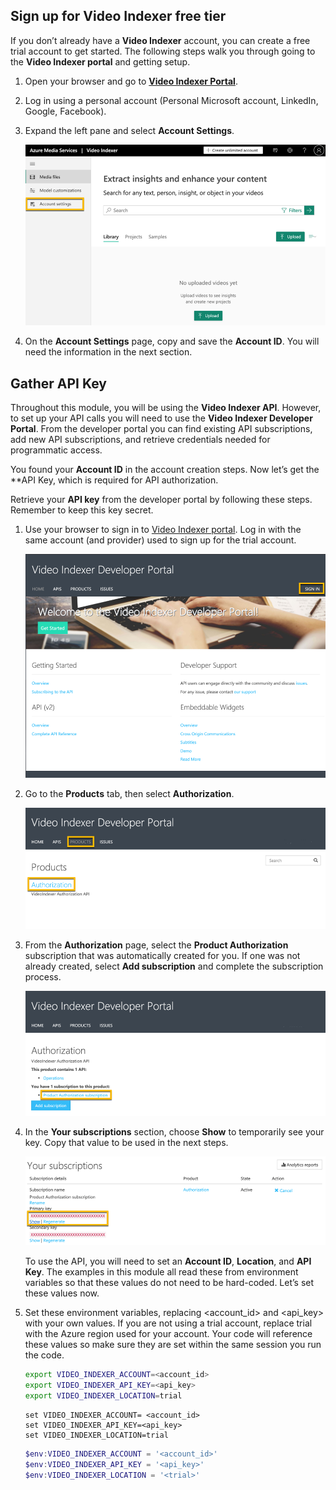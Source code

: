 ## Sign up for Video Indexer free tier

If you don’t already have a **Video Indexer** account, you can create a free trial account to get started. The following steps walk you through going to the **Video Indexer portal** and getting setup.

1. Open your browser and go to [**Video Indexer Portal**](https://www.videoindexer.ai/).
1. Log in using a personal account (Personal Microsoft account, LinkedIn, Google, Facebook).
1. Expand the left pane and select **Account Settings**.

    ![Screen shot highlight the “Account settings” option on the Video Indexer Portal.](media/video-indexer-portal-account-settings-ssm.png)

1. On the **Account Settings** page, copy and save the **Account ID**. You will need the information in the next section.

## Gather API Key

Throughout this module, you will be using the **Video Indexer API**. However, to set up your API calls you will need to use the **Video Indexer Developer Portal**. From the developer portal you can find existing API subscriptions, add new API subscriptions, and retrieve credentials needed for programmatic access.

You found your **Account ID** in the account creation steps. Now let’s get the **API Key, which is required for API authorization.

Retrieve your **API key** from the developer portal by following these steps. Remember to keep this key secret.

1. Use your browser to sign in to [Video Indexer portal](https://api-portal.videoindexer.ai). Log in with the same account (and provider) used to sign up for the trial account.

    ![Screen shot of Video Indexer Developer Portal highlighting sign-in link on top right.](media/video-indexer-dev-portal-sign-in-ssm.png)

1. Go to the **Products** tab, then select **Authorization**.

    ![Screen shot of Products tab with Authorization link highlighted.](media/video-indexer-dev-portal-products-authorization-ssm.png)

1. From the **Authorization** page, select the **Product Authorization** subscription that was automatically created for you. If one was not already created, select **Add subscription** and complete the subscription process.

    ![Screen shot of Authorization page with Product Authorization subscription link highlighted.](media/video-indexer-dev-portal-authorization-subscription-ssm.png)

1. In the **Your subscriptions** section, choose **Show** to temporarily see your key. Copy that value to be used in the next steps.

    ![Screen shot of subscription page with Show option highlighted under the Primary Key section.](media/video-indexer-dev-portal-authorization-show-key-ssm.png)

    To use the API, you will need to set an **Account ID**, **Location**, and **API Key**. The examples in this module all read these from environment variables so that these values do not need to be hard-coded. Let’s set these values now.

1. Set these environment variables, replacing <account_id> and <api_key> with your own values. If you are not using a trial account, replace trial with the Azure region used for your account. Your code will reference these values so make sure they are set within the same session you run the code.

    ```bash
    export VIDEO_INDEXER_ACCOUNT=<account_id>
    export VIDEO_INDEXER_API_KEY=<api_key>
    export VIDEO_INDEXER_LOCATION=trial
    ```

    ```dos
    set VIDEO_INDEXER_ACCOUNT= <account_id>
    set VIDEO_INDEXER_API_KEY=<api_key>
    set VIDEO_INDEXER_LOCATION=trial
    ```

    ```powershell
    $env:VIDEO_INDEXER_ACCOUNT = '<account_id>'
    $env:VIDEO_INDEXER_API_KEY = '<api_key>'
    $env:VIDEO_INDEXER_LOCATION = '<trial>'
    ```
